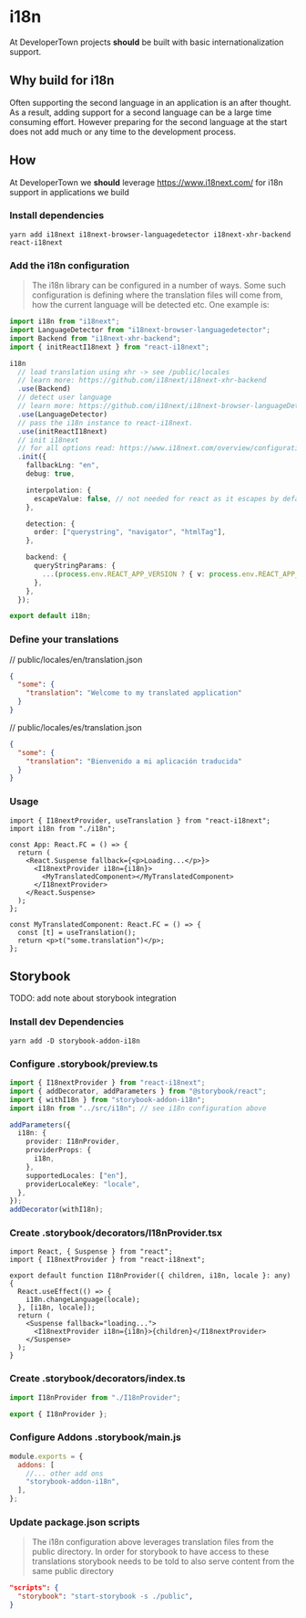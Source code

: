 # i18n

At DeveloperTown projects **should** be built with basic internationalization support.

## Why build for i18n

Often supporting the second language in an application is an after thought. As a result, adding support for a second language can be a large time consuming effort. However preparing for the second language at the start does not add much or any time to the development process.

## How

At DeveloperTown we **should** leverage https://www.i18next.com/ for i18n support in applications we build

### Install dependencies

```
yarn add i18next i18next-browser-languagedetector i18next-xhr-backend react-i18next
```

### Add the i18n configuration

> The i18n library can be configured in a number of ways. Some such configuration is defining where the translation files will come from, how the current language will be detected etc. One example is:

```ts
import i18n from "i18next";
import LanguageDetector from "i18next-browser-languagedetector";
import Backend from "i18next-xhr-backend";
import { initReactI18next } from "react-i18next";

i18n
  // load translation using xhr -> see /public/locales
  // learn more: https://github.com/i18next/i18next-xhr-backend
  .use(Backend)
  // detect user language
  // learn more: https://github.com/i18next/i18next-browser-languageDetector
  .use(LanguageDetector)
  // pass the i18n instance to react-i18next.
  .use(initReactI18next)
  // init i18next
  // for all options read: https://www.i18next.com/overview/configuration-options
  .init({
    fallbackLng: "en",
    debug: true,

    interpolation: {
      escapeValue: false, // not needed for react as it escapes by default
    },

    detection: {
      order: ["querystring", "navigator", "htmlTag"],
    },

    backend: {
      queryStringParams: {
        ...(process.env.REACT_APP_VERSION ? { v: process.env.REACT_APP_VERSION } : {}),
      },
    },
  });

export default i18n;
```

### Define your translations

// public/locales/en/translation.json

```json
{
  "some": {
    "translation": "Welcome to my translated application"
  }
}
```

// public/locales/es/translation.json

```json
{
  "some": {
    "translation": "Bienvenido a mi aplicación traducida"
  }
}
```

### Usage

```tsx
import { I18nextProvider, useTranslation } from "react-i18next";
import i18n from "./i18n";

const App: React.FC = () => {
  return (
    <React.Suspense fallback={<p>Loading...</p>}>
      <I18nextProvider i18n={i18n}>
        <MyTranslatedComponent></MyTranslatedComponent>
      </I18nextProvider>
    </React.Suspense>
  );
};

const MyTranslatedComponent: React.FC = () => {
  const [t] = useTranslation();
  return <p>t("some.translation")</p>;
};
```

## Storybook

TODO: add note about storybook integration

### Install dev Dependencies

```
yarn add -D storybook-addon-i18n
```

### Configure .storybook/preview.ts

```ts
import { I18nextProvider } from "react-i18next";
import { addDecorator, addParameters } from "@storybook/react";
import { withI18n } from "storybook-addon-i18n";
import i18n from "../src/i18n"; // see i18n configuration above

addParameters({
  i18n: {
    provider: I18nProvider,
    providerProps: {
      i18n,
    },
    supportedLocales: ["en"],
    providerLocaleKey: "locale",
  },
});
addDecorator(withI18n);
```

### Create .storybook/decorators/I18nProvider.tsx

```tsx
import React, { Suspense } from "react";
import { I18nextProvider } from "react-i18next";

export default function I18nProvider({ children, i18n, locale }: any) {
  React.useEffect(() => {
    i18n.changeLanguage(locale);
  }, [i18n, locale]);
  return (
    <Suspense fallback="loading...">
      <I18nextProvider i18n={i18n}>{children}</I18nextProvider>
    </Suspense>
  );
}
```

### Create .storybook/decorators/index.ts

```ts
import I18nProvider from "./I18nProvider";

export { I18nProvider };
```

### Configure Addons .storybook/main.js

```js
module.exports = {
  addons: [
    //... other add ons
    "storybook-addon-i18n",
  ],
};
```

### Update package.json scripts

> The i18n configuration above leverages translation files from the public directory. In order for storybook to have access to these translations storybook needs to be told to also serve content from the same public directory

```json
"scripts": {
  "storybook": "start-storybook -s ./public",
}
```
